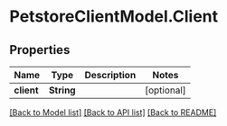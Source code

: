 # PetstoreClientModel.Client

## Properties
Name | Type | Description | Notes
------------ | ------------- | ------------- | -------------
**client** | **String** |  | [optional] 

[[Back to Model list]](../README.md#documentation-for-models) [[Back to API list]](../README.md#documentation-for-api-endpoints) [[Back to README]](../README.md)


